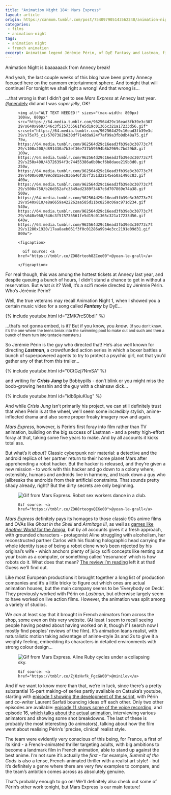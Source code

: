 ```yaml
---
title: "Animation Night 184: Mars Express"
layout: article
origin: https://canmom.tumblr.com/post/754097905143562240/animation-night-184-mars-express
categories:
 - films
 - animation-night
tags:
 - animation night
 - french animation
excerpt: Animation legend Jérémie Périn, of DyE Fantasy and Lastman, finally gets to carry out a long form dramatic work, and the result is fantastic cyberpunk noir.
---
```


Animation Night is baaaaaack from Annecy break!

And yeah, the last couple weeks of this blog have been pretty Annecy focused here on the canmom entertainment sphere. And tonight that will continue! For tonight we shall right a wrong! And that wrong is…

…that wrong is that I didn’t get to see <cite>Mars Express</cite> at Annecy last year. <a class="tumblelog" href="https://tmblr.co/MTtT46DZlV8uayg928KCMCA">@mendely</a> did and I was <em>super jelly</em>, OK!

<div class="npf_row">

  <figure>

    <img alt="ALT TEXT NEEDED!" sizes="(max-width: 800px) 100vw, 800px" src="https://64.media.tumblr.com/962564d29c16ead3fb39e3c30773c7f3/098a42e5e6a3aa60-29/s640x960/546c3f515735561fe5d19c01365c321a17233d56.gif" srcset="https://64.media.tumblr.com/962564d29c16ead3fb39e3c30773c7f3/098a42e5e6a3aa60-29/s75x75_c1/5707382b630df714dda924f7af99a3fb0db48a75.gif 75w, https://64.media.tumblr.com/962564d29c16ead3fb39e3c30773c7f3/098a42e5e6a3aa60-29/s100x200/d891430a7b3ef36e737b59594b8b2969c7bd29b8.gif 100w, https://64.media.tumblr.com/962564d29c16ead3fb39e3c30773c7f3/098a42e5e6a3aa60-29/s250x400/43726394f3c74455386a6b0bcf6b8daee219b3d0.gif 250w, https://64.media.tumblr.com/962564d29c16ead3fb39e3c30773c7f3/098a42e5e6a3aa60-29/s400x600/99cd81aec836a46f3b7f251d22145e50a1496c83.gif 400w, https://64.media.tumblr.com/962564d29c16ead3fb39e3c30773c7f3/098a42e5e6a3aa60-29/s500x750/b26d352afc3549ad2389f3467c6d707869e74a38.gif 500w, https://64.media.tumblr.com/962564d29c16ead3fb39e3c30773c7f3/098a42e5e6a3aa60-29/s540x810/e8a6659a422262aa585d11bc8258c06ac971d234.gif 540w, https://64.media.tumblr.com/962564d29c16ead3fb39e3c30773c7f3/098a42e5e6a3aa60-29/s640x960/546c3f515735561fe5d19c01365c321a17233d56.gif 640w, https://64.media.tumblr.com/962564d29c16ead3fb39e3c30773c7f3/098a42e5e6a3aa60-29/s1280x1920/17aa8aeb061f3f0c01286a99b4e3cc2191e09d31.gif 800w">

    <figcaption>

      Gif source: <a href="https://tmblr.co/ZD08rteoh8ZCee00">@yoan-le-grall</a>

    </figcaption>

  </figure>

</div>

For real though, this was among the hottest tickets at Annecy last year, and despite queuing a bunch of hours, I didn’t stand a chance to get in without a reservation. But what <em>is</em> it? Well, it’s a scifi movie directed by Jérémie Périn. Who’s Jérémie Périn?

Well, the true veterans may recall Animation Night 1, when I showed you a certain music video for a song called <cite><strong>Fantasy</strong></cite> by DyE…

{% include youtube.html id="ZMK7rcS0bdI" %}

…that’s not gonna embed, is it? But if you know, you <em>know</em>. <small>(If you don’t know, it’s the one where the teens break into the swimming pool to make out and such and then a bunch of them turn into tentacle monsters.)</small>

So Jérémie Périn is the guy who directed that! He’s also well known for directing <strong><cite>Lastman</cite></strong>, a crowdfunded action series in which a boxer battles a bunch of superpowered agents to try to protect a psychic girl, not that you’d gather any of that from this trailer…

{% include youtube.html id="0CtGzj7NmSA" %}

and writing for <strong><cite>Crisis Jung</cite></strong> by Bobbypills - don’t blink or you might miss the boob-growing henshin and the guy with a chainsaw dick…

{% include youtube.html id="idb6piuKIug" %}

And while <cite>Crisis Jung</cite> isn’t primarily his project, we can still definitely trust that when Périn is at the wheel, we’ll seem some incredibly stylish, anime-inflected drama and also some proper freaky imagery now and again.

<cite>Mars Express</cite>, however, is Périn’s first foray into film rather than TV animation, building on the big success of Lastman - and a pretty high-effort foray at that, taking some five years to make. And by all accounts it kicks total ass.

But what’s it <em>about</em>? Classic cyberpunk noir material: a detective and the android replica of her partner return to their home planet Mars after apprehending a robot hacker. But the hacker is released, and they’re given a new mission - to work with this hacker and go down to a colony where, ostensibly, humans and androids live in harmony, and track down a guy who jailbreaks the androids from their artificial constraints. That sounds pretty shady already, right? But the dirty secrets are only beginning.

<figure>

  <img alt="Gif from Mars Express. Robot sex workers dance in a club." sizes="(max-width: 729px) 100vw, 729px" src="https://64.media.tumblr.com/baa22c8684e28daf3f7ab2e34ff3e83a/098a42e5e6a3aa60-81/s640x960/c52c5bde2258e4b763ef3600d7cf5484f25651b3.gif" srcset="https://64.media.tumblr.com/baa22c8684e28daf3f7ab2e34ff3e83a/098a42e5e6a3aa60-81/s75x75_c1/89714c33c915ed2c5337a1df3e5531a2f1b8250e.gif 75w, https://64.media.tumblr.com/baa22c8684e28daf3f7ab2e34ff3e83a/098a42e5e6a3aa60-81/s100x200/8c0c3fdee83d9ddbed148c28c5532b9a82c89c44.gif 100w, https://64.media.tumblr.com/baa22c8684e28daf3f7ab2e34ff3e83a/098a42e5e6a3aa60-81/s250x400/e6cfb0fe19d2c57d76a1b4a960cde648d1566f6a.gif 250w, https://64.media.tumblr.com/baa22c8684e28daf3f7ab2e34ff3e83a/098a42e5e6a3aa60-81/s400x600/82f482ce05045bdd5bc7a978fca95552106a045f.gif 400w, https://64.media.tumblr.com/baa22c8684e28daf3f7ab2e34ff3e83a/098a42e5e6a3aa60-81/s500x750/cb09c76f887799e52ecd243beb62ab6ea5988049.gif 500w, https://64.media.tumblr.com/baa22c8684e28daf3f7ab2e34ff3e83a/098a42e5e6a3aa60-81/s540x810/ef96f42b57986e50c193140d331c5db56049345f.gif 540w, https://64.media.tumblr.com/baa22c8684e28daf3f7ab2e34ff3e83a/098a42e5e6a3aa60-81/s640x960/c52c5bde2258e4b763ef3600d7cf5484f25651b3.gif 640w, https://64.media.tumblr.com/baa22c8684e28daf3f7ab2e34ff3e83a/098a42e5e6a3aa60-81/s1280x1920/14a1fe6ae370b6c16faf544e035731642bc7f642.gif 729w">

  <figcaption>

    Gif source: <a href="https://tmblr.co/ZD08rteogvQEKe00">@yoan-le-grall</a>

  </figcaption>

</figure>

<cite>Mars Express</cite> definitely pays its homages to those classic 90s anime films and OVAs like <cite>Ghost in the Shell</cite> and <cite>Armitage III</cite>, as well as <a href="https://youtu.be/tD86d1fo7b8?si=tFUJh1SPUPnIgMEY">games like <cite>Another World</cite> for the Amiga</a>, but by all accounts gives it a fresh approach, with grounded characters - protagonist Aline struggling with alcoholism, her reconstructed partner Carlos with his floating holographic head carrying the whole identity issue of being a robot clone who’s been rejected by his original’s wife - which anchors plenty of juicy scifi concepts like renting out your brain as a computer, or something called ‘resonance’ which is how robots do it. What does that mean? <a href="https://www.screendaily.com/reviews/mars-express-annecy-review/5182847.article">The review I’m reading</a> left it at that! Guess we’ll find out.

Like most European productions it brought together a long list of production companies and it’s a little tricky to figure out which ones are actual animation houses, but the main company seems to be 'Everybody on Deck’. They previously worked with Périn on <cite>Lastman</cite>, but otherwise largely seem to have worked on live action films. However, the animation was split among a variety of studios.

We <em>can</em> at least say that it brought in French animators from across the shop, some even on this very website. (At least I seem to recall seeing people having posted about having worked on it, though if I search now I mostly find peoples’ reviews of the film). It’s animation leans realist, with naturalistic motion taking advantage of anime-style 3s and 2s to give it a weighty feeling, embedding its characters in detailed environments with strong colour design…


<figure>

  <img alt="Gif from Mars Express. Aline Ruby cycles under a collapsing sky." sizes="(max-width: 540px) 100vw, 540px" src="https://64.media.tumblr.com/efc03abc539930962c6bb4bb11762ea6/098a42e5e6a3aa60-ab/s640x960/7e3f4d7519f20e10a6f1afd1c17b7893818eba7d.gif" srcset="https://64.media.tumblr.com/efc03abc539930962c6bb4bb11762ea6/098a42e5e6a3aa60-ab/s75x75_c1/9b855030d59f755d11dc0b79245c6d84b764bc6e.gif 75w, https://64.media.tumblr.com/efc03abc539930962c6bb4bb11762ea6/098a42e5e6a3aa60-ab/s100x200/bbe5a6936d15c1a046b6129e413c93eac18357c0.gif 100w, https://64.media.tumblr.com/efc03abc539930962c6bb4bb11762ea6/098a42e5e6a3aa60-ab/s250x400/fdb9d58d456ecdd7a6bfde6a8cb6f951f7950c87.gif 250w, https://64.media.tumblr.com/efc03abc539930962c6bb4bb11762ea6/098a42e5e6a3aa60-ab/s400x600/b1ef98abcea0c8ed1a438217654c2593bf58e8f4.gif 400w, https://64.media.tumblr.com/efc03abc539930962c6bb4bb11762ea6/098a42e5e6a3aa60-ab/s500x750/6a492450a622e899652fbfdbd1ea8e8829b86b53.gif 500w, https://64.media.tumblr.com/efc03abc539930962c6bb4bb11762ea6/098a42e5e6a3aa60-ab/s540x810/0cd23d7a7c54ac66732a10ed1ddee9ebf5f26713.gif 540w">

  <figcaption>

    Gif source: <a href="https://tmblr.co/ZjOzHvfk_FgcGW00">@minilev</a>

  </figcaption>

</figure>

And if we want to know more than that, we’re in luck, since there’s a pretty substantial 16-part making-of series partly available on Catsuka’s youtube, starting with <a href="https://www.youtube.com/watch?v=EKu_-VbQOQ0">episode 1 showing the development of the script</a>, with Périn and co-writer Laurent Sarfati bouncing ideas off each other. Only two other episodes are available: <a href="https://www.youtube.com/watch?v=t14G0suPSBw">episode 11 shows some of the voice recording</a>, and episode 16, <a href="https://www.youtube.com/watch?v=t14G0suPSBw">which talks about the actual animation</a>, interviewing various animators and showing some shot breakdowns. The last of these is probably the most interesting (to animators), talking about how the film went about realising Périn’s 'precise, clinical’ realist style.

The team were evidently very conscious of this being, for France, a first of its kind - a French-animated thriller targeting adults, with big ambitions to become a landmark film in French animation, able to stand up against the best anime. I’m not sure it’s actually the <em>first</em> - for example, <cite>Summit of the Gods</cite> is also a tense, French-animated thriller with a realist art style! - but it’s definitely a genre where there are very few examples to compare, and the team’s ambition comes across as absolutely genuine.

That’s probably enough to go on! We’ll definitely also check out some of Périn’s other work tonight, but Mars Express is our main feature!